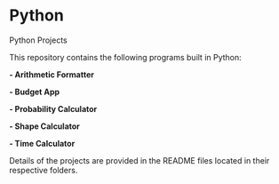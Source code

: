 # Python
Python Projects

This repository contains the following programs built in Python:

**- Arithmetic Formatter**

**- Budget App**

**- Probability Calculator**

**- Shape Calculator**

**- Time Calculator**

Details of the projects are provided in the README files located in their respective folders.
